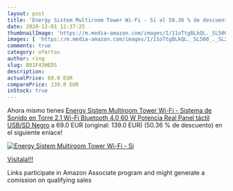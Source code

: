 ```yaml
---
layout: post
title: 'Energy Sistem Multiroom Tower Wi-Fi - Si al 50.36 % de descuento'
date: 2020-12-01 12:37:25
thumbnailImage: 'https://m.media-amazon.com/images/I/11oTtgBLkQL._SL500_._SL200_.jpg'
images: [ 'https://m.media-amazon.com/images/I/11oTtgBLkQL._SL500_._SL200_.jpg' ]
comments: true
category: ofertas
author: ring
slug: B01F43HEDS
description:
actualPrice: 69.0 EUR
comparePrice: 139.0 EUR
inStock: true
---
```


Ahora mismo tienes [Energy Sistem Multiroom Tower Wi-Fi - Sistema de Sonido en Torre 2.1  Wi-Fi  Bluetooth 4.0  60 W Potencia Real  Panel táctil  USB/SD  Negro](https://www.amazon.es/dp/B01F43HEDS/?tag=tolees-21) a 69.0 EUR (original: 139.0 EUR) (50.36 %  de descuento) en el siguiente enlace!

[![Energy Sistem Multiroom Tower Wi-Fi - Si](https://m.media-amazon.com/images/I/11oTtgBLkQL._SL500_._SL200_.jpg)](https://www.amazon.es/dp/B01F43HEDS/?tag=tolees-21)

[Visítala!!!](https://www.amazon.es/dp/B01F43HEDS/?tag=tolees-21)

Links participate in Amazon Associate program and might generate a comission on qualifying sales

